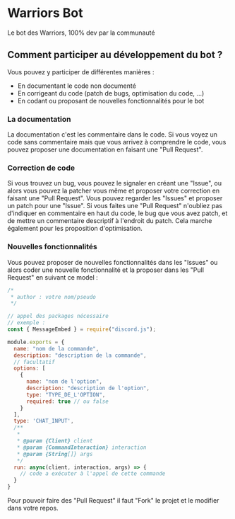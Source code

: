 # Warriors Bot
Le bot des Warriors, 100% dev par la communauté

## Comment participer au développement du bot ?
Vous pouvez y participer de différentes manières :
* En documentant le code non documenté
* En corrigeant du code (patch de bugs, optimisation du code, ...)
* En codant ou proposant de nouvelles fonctionnalités pour le bot

### La documentation
La documentation c'est les commentaire dans le code. Si vous voyez un code sans commentaire mais que vous arrivez à comprendre le code, vous pouvez proposer une documentation en faisant une "Pull Request".

### Correction de code
Si vous trouvez un bug, vous pouvez le signaler en créant une "Issue", ou alors vous pouvez la patcher vous même et proposer votre correction en faisant une "Pull Request". Vous pouvez regarder les "Issues" et proposer un patch pour une "Issue". Si vous faites une "Pull Request" n'oubliez pas d'indiquer en commentaire en haut du code, le bug que vous avez patch, et de mettre un commentaire descriptif à l'endroit du patch. Cela marche également pour les proposition d'optimisation.

### Nouvelles fonctionnalités
Vous pouvez proposer de nouvelles fonctionnalités dans les "Issues" ou alors coder une nouvelle fonctionnalité et la proposer dans les "Pull Request" en suivant ce model :
```javascript
/*
 * author : votre nom/pseudo
 */

// appel des packages nécessaire
// exemple :
const { MessageEmbed } = require("discord.js");

module.exports = {
  name: "nom de la commande",
  description: "description de la commande",
  // facultatif
  options: [
    {
      name: "nom de l'option",
      description: "description de l'option",
      type: "TYPE_DE_L'OPTION",
      required: true // ou false
    }
  ],
  type: 'CHAT_INPUT',
  /**
   *
   * @param {Client} client
   * @param {CommandInteraction} interaction
   * @param {String[]} args
   */
  run: async(client, interaction, args) => {
    // code a exécuter à l'appel de cette commande
  }
}
```

Pour pouvoir faire des "Pull Request" il faut "Fork" le projet et le modifier dans votre repos.
